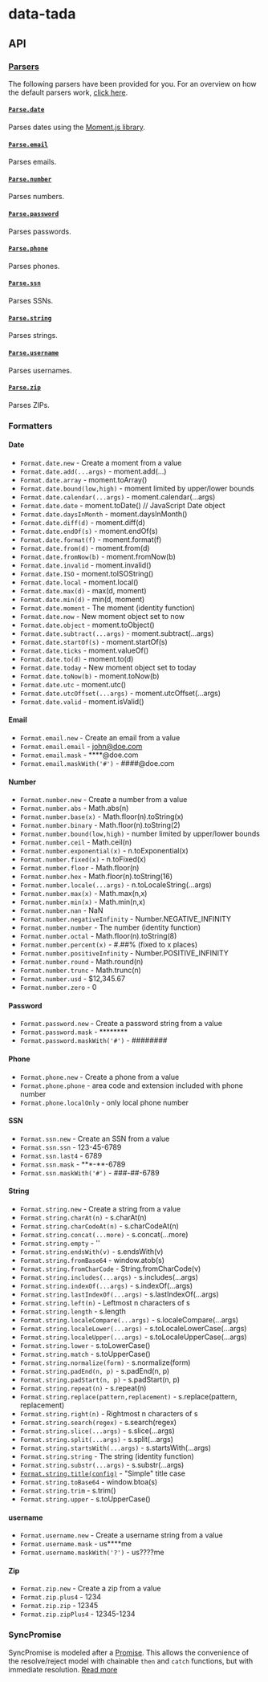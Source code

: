 # data-tada

## API

### [Parsers](api.parse.md)
The following parsers have been provided for you.  For an overview on how the default parsers work, [click here](api.parse.md).

#### [`Parse.date`](api.parse.date.md)
Parses dates using the [Moment.js library](https://momentjs.com/).

#### [`Parse.email`](api.parse.email.md)
Parses emails.

#### [`Parse.number`](api.parse.number.md)
Parses numbers.

#### [`Parse.password`](api.parse.password.md)
Parses passwords.

#### [`Parse.phone`](api.parse.phone.md)
Parses phones.

#### [`Parse.ssn`](api.parse.ssn.md)
Parses SSNs.

#### [`Parse.string`](api.parse.string.md)
Parses strings.

#### [`Parse.username`](api.parse.username.md)
Parses usernames.

#### [`Parse.zip`](api.parse.zip.md)
Parses ZIPs.

### Formatters

#### Date
- `Format.date.new` - Create a moment from a value
- `Format.date.add(...args)` - moment.add(...)
- `Format.date.array` - moment.toArray()
- `Format.date.bound(low,high)` - moment limited by upper/lower bounds
- `Format.date.calendar(...args)` - moment.calendar(...args)
- `Format.date.date` - moment.toDate() // JavaScript Date object
- `Format.date.daysInMonth` - moment.daysInMonth()
- `Format.date.diff(d)` - moment.diff(d)
- `Format.date.endOf(s)` - moment.endOf(s)
- `Format.date.format(f)` - moment.format(f)
- `Format.date.from(d)` - moment.from(d)
- `Format.date.fromNow(b)` - moment.fromNow(b)
- `Format.date.invalid` - moment.invalid()
- `Format.date.ISO` - moment.toISOString()
- `Format.date.local` - moment.local()
- `Format.date.max(d)` - max(d, moment)
- `Format.date.min(d)` - min(d, moment)
- `Format.date.moment` - The moment (identity function)
- `Format.date.now` - New moment object set to now
- `Format.date.object` - moment.toObject()
- `Format.date.subtract(...args)` - moment.subtract(...args)
- `Format.date.startOf(s)` - moment.startOf(s)
- `Format.date.ticks` - moment.valueOf()
- `Format.date.to(d)` - moment.to(d)
- `Format.date.today` - New moment object set to today
- `Format.date.toNow(b)` - moment.toNow(b)
- `Format.date.utc` - moment.utc()
- `Format.date.utcOffset(...args)` - moment.utcOffset(...args)
- `Format.date.valid` - moment.isValid()

#### Email
- `Format.email.new` - Create an email from a value
- `Format.email.email` - john@doe.com
- `Format.email.mask` - \*\*\*\*@doe.com
- `Format.email.maskWith('#')` - ####@doe.com

#### Number
- `Format.number.new` - Create a number from a value
- `Format.number.abs` - Math.abs(n)
- `Format.number.base(x)` - Math.floor(n).toString(x)
- `Format.number.binary` - Math.floor(n).toString(2)
- `Format.number.bound(low,high)` - number limited by upper/lower bounds
- `Format.number.ceil` - Math.ceil(n)
- `Format.number.exponential(x)` - n.toExponential(x)
- `Format.number.fixed(x)` - n.toFixed(x)
- `Format.number.floor` - Math.floor(n)
- `Format.number.hex` - Math.floor(n).toString(16)
- `Format.number.locale(...args)` - n.toLocaleString(...args)
- `Format.number.max(x)` - Math.max(n,x)
- `Format.number.min(x)` - Math.min(n,x)
- `Format.number.nan` - NaN
- `Format.number.negativeInfinity` - Number.NEGATIVE_INFINITY
- `Format.number.number` - The number (identity function)
- `Format.number.octal` - Math.floor(n).toString(8)
- `Format.number.percent(x)` - #.##% (fixed to x places)
- `Format.number.positiveInfinity` - Number.POSITIVE_INFINITY
- `Format.number.round` - Math.round(n)
- `Format.number.trunc` - Math.trunc(n)
- `Format.number.usd` - $12,345.67
- `Format.number.zero` - 0

#### Password
- `Format.password.new` - Create a password string from a value
- `Format.password.mask` - ********
- `Format.password.maskWith('#')` - ########

#### Phone
- `Format.phone.new` - Create a phone from a value
- `Format.phone.phone` - area code and extension included with phone number
- `Format.phone.localOnly` - only local phone number

#### SSN
- `Format.ssn.new` - Create an SSN from a value
- `Format.ssn.ssn` - 123-45-6789
- `Format.ssn.last4` - 6789
- `Format.ssn.mask` - \*\*\*-\*\*-6789
- `Format.ssn.maskWith('#')` - ###-##-6789

#### String
- `Format.string.new` - Create a string from a value
- `Format.string.charAt(n)` - s.charAt(n)
- `Format.string.charCodeAt(n)` - s.charCodeAt(n)
- `Format.string.concat(...more)` - s.concat(...more)
- `Format.string.empty` - ''
- `Format.string.endsWith(v)` - s.endsWith(v)
- `Format.string.fromBase64` - window.atob(s)
- `Format.string.fromCharCode` - String.fromCharCode(v)
- `Format.string.includes(...args)` - s.includes(...args)
- `Format.string.indexOf(...args)` - s.indexOf(...args)
- `Format.string.lastIndexOf(...args)` - s.lastIndexOf(...args)
- `Format.string.left(n)` - Leftmost n characters of s
- `Format.string.length` - s.length
- `Format.string.localeCompare(...args)` - s.localeCompare(...args)
- `Format.string.localeLower(...args)` - s.toLocaleLowerCase(...args)
- `Format.string.localeUpper(...args)` - s.toLocaleUpperCase(...args)
- `Format.string.lower` - s.toLowerCase()
- `Format.string.match` - s.toUpperCase()
- `Format.string.normalize(form)` - s.normalize(form)
- `Format.string.padEnd(n, p)` - s.padEnd(n, p)
- `Format.string.padStart(n, p)` - s.padStart(n, p)
- `Format.string.repeat(n)` - s.repeat(n)
- `Format.string.replace(pattern,replacement)` - s.replace(pattern, replacement)
- `Format.string.right(n)` - Rightmost n characters of s
- `Format.string.search(regex)` - s.search(regex)
- `Format.string.slice(...args)` - s.slice(...args)
- `Format.string.split(...args)` - s.split(...args)
- `Format.string.startsWith(...args)` - s.startsWith(...args)
- `Format.string.string` - The string (identity function)
- `Format.string.substr(...args)` - s.substr(...args)
- [`Format.string.title(config)`](api.format.string.title.md) - "Simple" title case
- `Format.string.toBase64` - window.btoa(s)
- `Format.string.trim` - s.trim()
- `Format.string.upper` - s.toUpperCase()

#### username
- `Format.username.new` - Create a username string from a value
- `Format.username.mask` - us****me
- `Format.username.maskWith('?')` - us????me

#### Zip
- `Format.zip.new` - Create a zip from a value
- `Format.zip.plus4` - 1234
- `Format.zip.zip` - 12345
- `Format.zip.zipPlus4` - 12345-1234

### SyncPromise
SyncPromise is modeled after a [Promise](https://developer.mozilla.org/en-US/docs/Web/JavaScript/Reference/Global_Objects/Promise).
This allows the convenience of the resolve/reject model with chainable `then` and `catch` functions, but with immediate
resolution.  [Read more](api.sync-promise.md)
